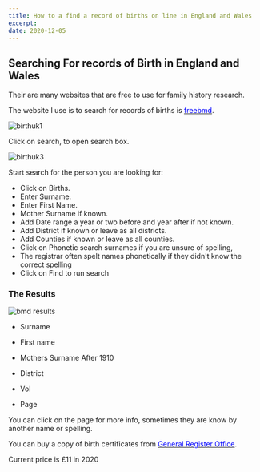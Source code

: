 ```yaml
---
title: How to a find a record of births on line in England and Wales
excerpt:
date: 2020-12-05
---
```


## Searching For records of Birth in England and Wales

Their are many websites that are free to use for family history research.

The website I use is to search for records of births is [<span style="color:blue">freebmd</span>](https://www.freebmd.org.uk).

![birthuk1](https://res.cloudinary.com/dzhbfdfa5/image/upload/c_scale,h_400,w_600/v1607187929/birthuk1_p3npnb.png)

Click on search, to open search box.

![birthuk3](https://res.cloudinary.com/dzhbfdfa5/image/upload/c_scale,h_400,w_600/v1607186953/birthuk1_c8boza.png)

Start search for the person you are looking for:

- Click on Births.
- Enter Surname.
- Enter First Name.
- Mother Surname if known.
- Add Date range a year or two before and year after if not known.
- Add District if known or leave as all districts.
- Add Counties if known or leave as all counties.
- Click on Phonetic search surnames if you are unsure of spelling,
- The registrar often spelt names phonetically if they didn't know the correct spelling
- Click on Find to run search

### The Results

![bmd results](https://res.cloudinary.com/dzhbfdfa5/image/upload/v1607246769/bmdres_hevkdz.png)

- Surname

- First name

- Mothers Surname After 1910

- District

- Vol

- Page

You can click on the page for more info, sometimes they are know by another name or spelling.

You can buy a copy of birth certificates from [<span style="color:blue">General Register Office</span>](https://www.gov.uk/order-copy-birth-death-marriage-certificate).

Current price is £11 in 2020
